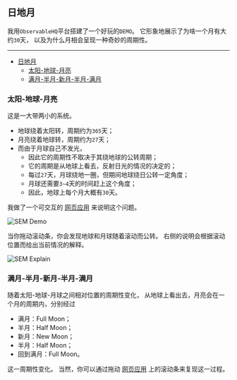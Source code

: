 ## 日地月

我用`ObservableHQ`平台搭建了一个好玩的`DEMO`。
它形象地展示了为啥一个月有大约`30`天，
以及为什么月相会呈现一种奇妙的周期性。

---

- [日地月](#日地月)
  - [太阳-地球-月亮](#太阳-地球-月亮)
  - [满月-半月-新月-半月-满月](#满月-半月-新月-半月-满月)

### 太阳-地球-月亮

这是一大带两小的系统。
- 地球绕着太阳转，周期约为`365`天；
- 月亮绕着地球转，周期约为`27`天；
- 而由于月球自己不发光，
  - 因此它的周期性不取决于其绕地球的公转周期；
  - 它的周期是从地球上看去，反射日光的情况的决定的；
  - 每过`27`天，月球绕地一圈，但期间地球绕日公转一定角度；
  - 月球还需要`3~4`天的时间赶上这个角度；
  - 因此，地球上每个月大概有`30`天。

我做了一个可交互的
[网页应用](https://observablehq.com/@listenzcc/very-long-page "网页应用")
来说明这个问题。

![SEM Demo](SEM-Demo.png)

当你拖动滚动条，你会发现地球和月球随着滚动而公转。
右侧的说明会根据滚动位置而给出当前情况的解释。

![SEM Explain](SEM-Explain.png)

### 满月-半月-新月-半月-满月

随着太阳-地球-月球之间相对位置的周期性变化，
从地球上看出去，月亮会在一个月的周期内，分别经过

- 满月：Full Moon；
- 半月：Half Moon；
- 新月：New Moon；
- 半月：Half Moon；
- 回到满月：Full Moon。

这一周期性变化。
当然，你可以通过拖动
[网页应用](https://observablehq.com/@listenzcc/very-long-page "网页应用")
上的滚动条来复现这一过程。

